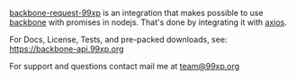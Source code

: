 [backbone-request-99xp](https://github.com/brunnofoggia/backbone-request-99xp) is an integration that makes possible to use 
[backbone](https://backbonejs.org) with promises in nodejs. That's done by integrating it with [axios](https://github.com/axios/axios).

For Docs, License, Tests, and pre-packed downloads, see:
https://backbone-api.99xp.org

For support and questions contact mail me at team@99xp.org
